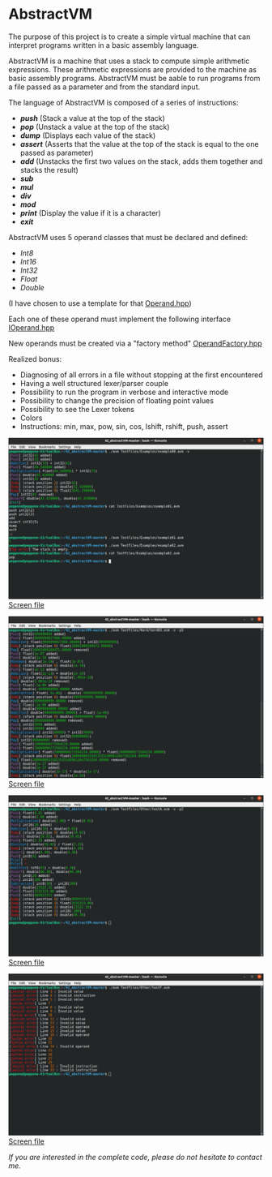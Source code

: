 # AbstractVM

The purpose of this project is to create a simple virtual machine that can interpret programs written in a basic assembly language.

AbstractVM is a machine that uses a stack to compute simple arithmetic expressions.
These arithmetic expressions are provided to the machine as basic assembly programs.
AbstractVM must be aable to run programs from a file passed as a parameter and from the standard input.

The language of AbstractVM is composed of a series of instructions:
- ***push*** (Stack a value at the top of the stack)
- ***pop*** (Unstack a value at the top of the stack)
- ***dump*** (Displays each value of the stack)
- ***assert*** (Asserts that the value at the top of the stack is equal to the one passed as parameter)
- ***add*** (Unstacks the first two values on the stack, adds them together and stacks the result)
- ***sub***
- ***mul***
- ***div***
- ***mod***
- ***print*** (Display the value if it is a character)
- ***exit***

AbstractVM uses 5 operand classes that must be declared and defined:
- *Int8*
- *Int16*
- *Int32*
- *Float*
- *Double*

(I have chosen to use a template for that [Operand.hpp](includes/Operand.hpp))

Each one of these operand must implement the following interface [IOperand.hpp](includes/IOperand.hpp)

New operands must be created via a "factory method" [OperandFactory.hpp](includes/OperandFactory.hpp)

Realized bonus:
- Diagnosing of all errors in a file without stopping at the first encountered
- Having a well structured lexer/parser couple
- Possibility to run the program in verbose and interactive mode
- Possibility to change the precision of floating point values
- Possibility to see the Lexer tokens
- Colors
- Instructions: min, max, pow, sin, cos, lshift, rshift, push, assert

![alt text](Screen/1.jpg)  
[Screen file](TestFiles/Examples/example00.avm)  

![alt text](Screen/2.jpg)  
[Screen file](TestFiles/Hard/hard03.avm)  

![alt text](Screen/3.jpg)  
[Screen file](TestFiles/Other/testA.avm)  

![alt text](Screen/4.jpg)  
[Screen file](TestFiles/Other/testF.avm)

_If you are interested in the complete code, please do not hesitate to contact me._
